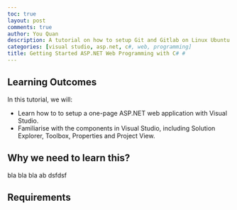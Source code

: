```yaml
---
toc: true
layout: post
comments: true
author: You Quan
description: A tutorial on how to setup Git and Gitlab on Linux Ubuntu.
categories: [visual studio, asp.net, c#, web, programming]
title: Getting Started ASP.NET Web Programming with C# #
---
```


## Learning Outcomes
In this tutorial, we will:
- Learn how to to setup a one-page ASP.NET web application with Visual Studio.
- Familiarise with the components in Visual Studio, including Solution Explorer, Toolbox, Properties and Project View.

## Why we need to learn this?
bla bla bla ab dsfdsf

## Requirements
